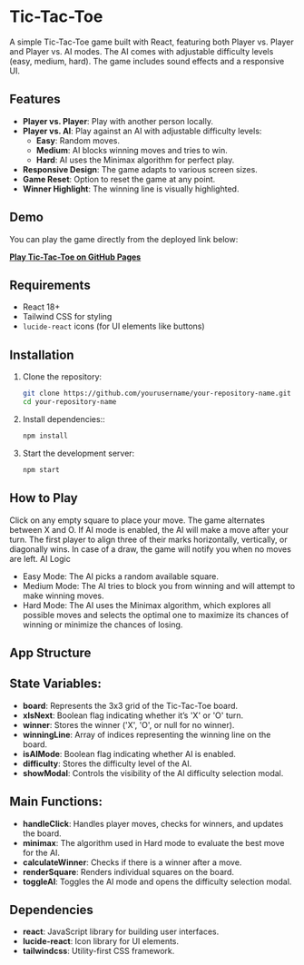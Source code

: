 # Tic-Tac-Toe

A simple Tic-Tac-Toe game built with React, featuring both Player vs. Player and Player vs. AI modes. The AI comes with adjustable difficulty levels (easy, medium, hard). The game includes sound effects and a responsive UI.

## Features

- **Player vs. Player**: Play with another person locally.
- **Player vs. AI**: Play against an AI with adjustable difficulty levels:
  - **Easy**: Random moves.
  - **Medium**: AI blocks winning moves and tries to win.
  - **Hard**: AI uses the Minimax algorithm for perfect play.
- **Responsive Design**: The game adapts to various screen sizes.
- **Game Reset**: Option to reset the game at any point.
- **Winner Highlight**: The winning line is visually highlighted.

## Demo

You can play the game directly from the deployed link below:

**[Play Tic-Tac-Toe on GitHub Pages](https://diegotalaveracampos.github.io/unique_tic-tac-toe_game)**

## Requirements

- React 18+
- Tailwind CSS for styling
- `lucide-react` icons (for UI elements like buttons)

## Installation

1. Clone the repository:
   ```bash
   git clone https://github.com/yourusername/your-repository-name.git
   cd your-repository-name
2. Install dependencies::
   ```bash
   npm install
3. Start the development server:
   ```bash
   npm start

## How to Play

Click on any empty square to place your move.
The game alternates between X and O.
If AI mode is enabled, the AI will make a move after your turn.
The first player to align three of their marks horizontally, vertically, or diagonally wins.
In case of a draw, the game will notify you when no moves are left.
AI Logic
- Easy Mode: The AI picks a random available square.
- Medium Mode: The AI tries to block you from winning and will attempt to make winning moves.
- Hard Mode: The AI uses the Minimax algorithm, which explores all possible moves and selects the optimal one to maximize its chances of winning or minimize the chances of losing.

## App Structure

## State Variables:

- **board**: Represents the 3x3 grid of the Tic-Tac-Toe board.
- **xIsNext**: Boolean flag indicating whether it’s 'X' or 'O' turn.
- **winner**: Stores the winner ('X', 'O', or null for no winner).
- **winningLine**: Array of indices representing the winning line on the board.
- **isAIMode**: Boolean flag indicating whether AI is enabled.
- **difficulty**: Stores the difficulty level of the AI.
- **showModal**: Controls the visibility of the AI difficulty selection modal.

## Main Functions:

- **handleClick**: Handles player moves, checks for winners, and updates the board.
- **minimax**: The algorithm used in Hard mode to evaluate the best move for the AI.
- **calculateWinner**: Checks if there is a winner after a move.
- **renderSquare**: Renders individual squares on the board.
- **toggleAI**: Toggles the AI mode and opens the difficulty selection modal.

## Dependencies
- **react**: JavaScript library for building user interfaces.
- **lucide-react**: Icon library for UI elements.
- **tailwindcss**: Utility-first CSS framework.
